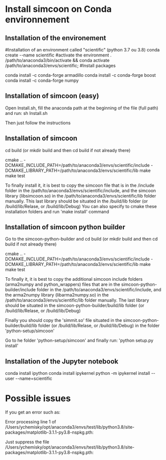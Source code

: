 Install simcoon on Conda environnement
===========================

Installation of the environement
--------------------------------

#Installation of an environment called "scientific" (python 3.7 ou 3.8)
conda create --name scientific
#activate the environment
. /path/to/anaconda3/bin/activate && conda activate /path/to/anaconda3/envs/scientific; 
#Install packages

conda install -c conda-forge armadillo
conda install -c conda-forge boost
conda install -c conda-forge numpy


Installation of simcoon (easy)
-----------------------

Open Install.sh, fill the anaconda path at the beginning of the file (full path) and run:
sh Install.sh

Then just follow the instructions

Installation of simcoon
-----------------------
cd build (or mkdir build and then cd build if not already there)

cmake .. -DCMAKE_INCLUDE_PATH=/path/to/anaconda3/envs/scientific/include -DCMAKE_LIBRARY_PATH=/path/to/anaconda3/envs/scientific/lib
make
make test

To finally install it, it is best to copy the simcoon file that is in the /include folder in the /path/to/anaconda3/envs/scientific/include, and the simcoon library (libsimcoon.so) in the /path/to/anaconda3/envs/scientific/lib folder manually. This last library should be situated in the /build/lib folder (or /build/lib/Relase, or /build/lib/Debug)
You can also specify to cmake these installation folders and run 'make install' command


Installation of simcoon python builder
-----------------------
Go to the simcoon-python-builder and cd build (or mkdir build and then cd build if not already there)

cmake .. -DCMAKE_INCLUDE_PATH=/path/to/anaconda3/envs/scientific/include -DCMAKE_LIBRARY_PATH=/path/to/anaconda3/envs/scientific/lib
make
make test

To finally it, it is best to copy the additional simcoon include folders (arma2numpy and python_wrappers) files that are in the simcoon-python-builder/include folder in the /path/to/anaconda3/envs/scientific/include, and the arma2numpy library (libarma2numpy.so) in the /path/to/anaconda3/envs/scientific/lib folder manually.
The last library should be situated in the simcoon-python-builder/build/lib folder (or /build/lib/Relase, or /build/lib/Debug)

Finally you should copy the 'simmit.so' file situated in the simcoon-python-builder/build/lib folder (or /build/lib/Relase, or /build/lib/Debug) in the folder 'python-setup/simcoon'

Go to he folder 'python-setup/simcoon' and finally run:
'python setup.py install'


Installation of the Jupyter notebook
--------------------------------


conda install ipython
conda install ipykernel
python -m ipykernel install --user --name=scientific


Possible issues
===============

If you get an error such as:

Error processing line 1 of /Users/ychemisky/opt/anaconda3/envs/test/lib/python3.8/site-packages/matplotlib-3.1.1-py3.8-nspkg.pth:

Just suppress the file 
/Users/ychemisky/opt/anaconda3/envs/test/lib/python3.8/site-packages/matplotlib-3.1.1-py3.8-nspkg.pth:

